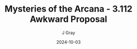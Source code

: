 ---
title: 'Mysteries of the Arcana - 3.112 Awkward Proposal'
alt: 'Mysteries of the Arcana'
date: '2024-10-03'
author: 'J Gray'
artist: 'Gennifer'
---